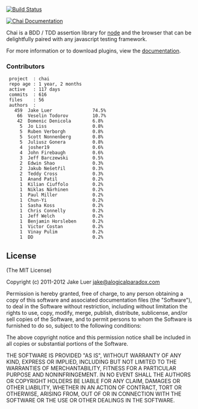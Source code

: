 [![Build Status](https://travis-ci.org/chaijs/chai.png?branch=master)](https://travis-ci.org/chaijs/chai)

[![Chai Documentation](http://chaijs.com/public/img/chai-logo.png)](http://chaijs.com)

Chai is a BDD / TDD assertion library for [node](http://nodejs.org) and the browser that
can be delightfully paired with any javascript testing framework.

For more information or to download plugins, view the [documentation](http://chaijs.com).

### Contributors

     project  : chai
     repo age : 1 year, 2 months
     active   : 117 days
     commits  : 616
     files    : 56
     authors  : 
       459  Jake Luer               74.5%
        66  Veselin Todorov         10.7%
        42  Domenic Denicola        6.8%
         5  Jo Liss                 0.8%
         5  Ruben Verborgh          0.8%
         5  Scott Nonnenberg        0.8%
         5  Juliusz Gonera          0.8%
         4  josher19                0.6%
         4  John Firebaugh          0.6%
         3  Jeff Barczewski         0.5%
         2  Edwin Shao              0.3%
         2  Jakub Nešetřil          0.3%
         2  Teddy Cross             0.3%
         1  Anand Patil             0.2%
         1  Kilian Ciuffolo         0.2%
         1  Niklas Närhinen         0.2%
         1  Paul Miller             0.2%
         1  Chun-Yi                 0.2%
         1  Sasha Koss              0.2%
         1  Chris Connelly          0.2%
         1  Jeff Welch              0.2%
         1  Benjamin Horsleben      0.2%
         1  Victor Costan           0.2%
         1  Vinay Pulim             0.2%
         1  DD                      0.2%

## License

(The MIT License)

Copyright (c) 2011-2012 Jake Luer <jake@alogicalparadox.com>

Permission is hereby granted, free of charge, to any person obtaining a copy
of this software and associated documentation files (the "Software"), to deal
in the Software without restriction, including without limitation the rights
to use, copy, modify, merge, publish, distribute, sublicense, and/or sell
copies of the Software, and to permit persons to whom the Software is
furnished to do so, subject to the following conditions:

The above copyright notice and this permission notice shall be included in
all copies or substantial portions of the Software.

THE SOFTWARE IS PROVIDED "AS IS", WITHOUT WARRANTY OF ANY KIND, EXPRESS OR
IMPLIED, INCLUDING BUT NOT LIMITED TO THE WARRANTIES OF MERCHANTABILITY,
FITNESS FOR A PARTICULAR PURPOSE AND NONINFRINGEMENT. IN NO EVENT SHALL THE
AUTHORS OR COPYRIGHT HOLDERS BE LIABLE FOR ANY CLAIM, DAMAGES OR OTHER
LIABILITY, WHETHER IN AN ACTION OF CONTRACT, TORT OR OTHERWISE, ARISING FROM,
OUT OF OR IN CONNECTION WITH THE SOFTWARE OR THE USE OR OTHER DEALINGS IN
THE SOFTWARE.
